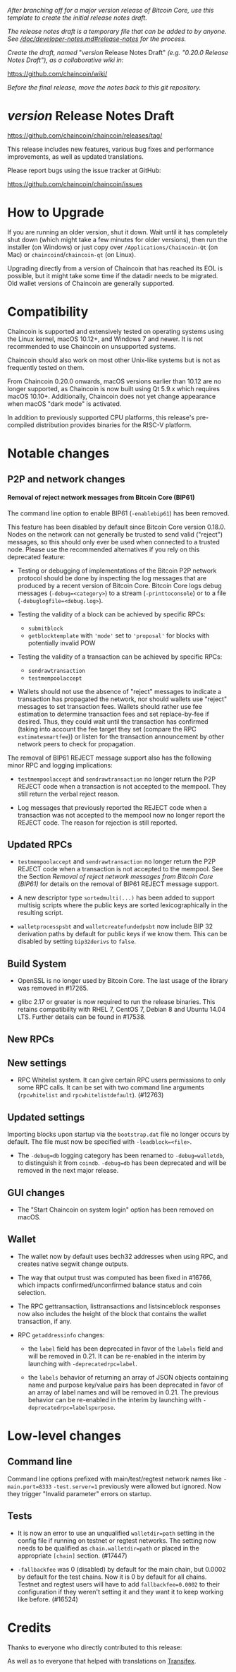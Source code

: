 *After branching off for a major version release of Bitcoin Core, use this
template to create the initial release notes draft.*

*The release notes draft is a temporary file that can be added to by anyone. See
[/doc/developer-notes.md#release-notes](/doc/developer-notes.md#release-notes)
for the process.*

*Create the draft, named* "*version* Release Notes Draft"
*(e.g. "0.20.0 Release Notes Draft"), as a collaborative wiki in:*

https://github.com/chaincoin/wiki/

*Before the final release, move the notes back to this git repository.*

*version* Release Notes Draft
===============================

  <https://github.com/chaincoin/chaincoin/releases/tag/>

This release includes new features, various bug fixes and performance
improvements, as well as updated translations.

Please report bugs using the issue tracker at GitHub:

  <https://github.com/chaincoin/chaincoin/issues>

How to Upgrade
==============

If you are running an older version, shut it down. Wait until it has completely
shut down (which might take a few minutes for older versions), then run the
installer (on Windows) or just copy over `/Applications/Chaincoin-Qt` (on Mac)
or `chaincoind`/`chaincoin-qt` (on Linux).

Upgrading directly from a version of Chaincoin that has reached its EOL is
possible, but it might take some time if the datadir needs to be migrated. Old
wallet versions of Chaincoin are generally supported.

Compatibility
==============

Chaincoin is supported and extensively tested on operating systems using
the Linux kernel, macOS 10.12+, and Windows 7 and newer. It is not recommended
to use Chaincoin on unsupported systems.

Chaincoin should also work on most other Unix-like systems but is not
as frequently tested on them.

From Chaincoin 0.20.0 onwards, macOS versions earlier than 10.12 are no
longer supported, as Chaincoin is now built using Qt 5.9.x which requires
macOS 10.10+. Additionally, Chaincoin does not yet change appearance when
macOS "dark mode" is activated.

In addition to previously supported CPU platforms, this release's pre-compiled
distribution provides binaries for the RISC-V platform.

Notable changes
===============

P2P and network changes
-----------------------

#### Removal of reject network messages from Bitcoin Core (BIP61)

The command line option to enable BIP61 (`-enablebip61`) has been removed.

This feature has been disabled by default since Bitcoin Core version 0.18.0.
Nodes on the network can not generally be trusted to send valid ("reject")
messages, so this should only ever be used when connected to a trusted node.
Please use the recommended alternatives if you rely on this deprecated feature:

* Testing or debugging of implementations of the Bitcoin P2P network protocol
  should be done by inspecting the log messages that are produced by a recent
  version of Bitcoin Core. Bitcoin Core logs debug messages
  (`-debug=<category>`) to a stream (`-printtoconsole`) or to a file
  (`-debuglogfile=<debug.log>`).

* Testing the validity of a block can be achieved by specific RPCs:
  - `submitblock`
  - `getblocktemplate` with `'mode'` set to `'proposal'` for blocks with
    potentially invalid POW

* Testing the validity of a transaction can be achieved by specific RPCs:
  - `sendrawtransaction`
  - `testmempoolaccept`

* Wallets should not use the absence of "reject" messages to indicate a
  transaction has propagated the network, nor should wallets use "reject"
  messages to set transaction fees. Wallets should rather use fee estimation
  to determine transaction fees and set replace-by-fee if desired. Thus, they
  could wait until the transaction has confirmed (taking into account the fee
  target they set (compare the RPC `estimatesmartfee`)) or listen for the
  transaction announcement by other network peers to check for propagation.

The removal of BIP61 REJECT message support also has the following minor RPC
and logging implications:

* `testmempoolaccept` and `sendrawtransaction` no longer return the P2P REJECT
  code when a transaction is not accepted to the mempool. They still return the
  verbal reject reason.

* Log messages that previously reported the REJECT code when a transaction was
  not accepted to the mempool now no longer report the REJECT code. The reason
  for rejection is still reported.

Updated RPCs
------------

- `testmempoolaccept` and `sendrawtransaction` no longer return the P2P REJECT
  code when a transaction is not accepted to the mempool. See the Section
  _Removal of reject network messages from Bitcoin Core (BIP61)_ for details on
  the removal of BIP61 REJECT message support.

- A new descriptor type `sortedmulti(...)` has been added to support multisig scripts where the public keys are sorted lexicographically in the resulting script.

- `walletprocesspsbt` and `walletcreatefundedpsbt` now include BIP 32 derivation paths by default for public keys if we know them. This can be disabled by setting `bip32derivs` to `false`.

Build System
------------

- OpenSSL is no longer used by Bitcoin Core. The last usage of the library
was removed in #17265.

- glibc 2.17 or greater is now required to run the release binaries. This
retains compatibility with RHEL 7, CentOS 7, Debian 8 and Ubuntu 14.04 LTS.
Further details can be found in #17538.

New RPCs
--------

New settings
------------

- RPC Whitelist system. It can give certain RPC users permissions to only some RPC calls.
It can be set with two command line arguments (`rpcwhitelist` and `rpcwhitelistdefault`). (#12763)

Updated settings
----------------

Importing blocks upon startup via the `bootstrap.dat` file no longer occurs by default. The file must now be specified with `-loadblock=<file>`.

-  The `-debug=db` logging category has been renamed to `-debug=walletdb`, to distinguish it from `coindb`.
   `-debug=db` has been deprecated and will be removed in the next major release.

GUI changes
-----------

- The "Start Chaincoin on system login" option has been removed on macOS.

Wallet
------

- The wallet now by default uses bech32 addresses when using RPC, and creates native segwit change outputs.
- The way that output trust was computed has been fixed in #16766, which impacts confirmed/unconfirmed balance status and coin selection.

- The RPC gettransaction, listtransactions and listsinceblock responses now also
includes the height of the block that contains the wallet transaction, if any.

- RPC `getaddressinfo` changes:

  - the `label` field has been deprecated in favor of the `labels` field and
    will be removed in 0.21. It can be re-enabled in the interim by launching
    with `-deprecatedrpc=label`.

  - the `labels` behavior of returning an array of JSON objects containing name
    and purpose key/value pairs has been deprecated in favor of an array of
    label names and will be removed in 0.21. The previous behavior can be
    re-enabled in the interim by launching with `-deprecatedrpc=labelspurpose`.

Low-level changes
=================

Command line
------------

Command line options prefixed with main/test/regtest network names like
`-main.port=8333` `-test.server=1` previously were allowed but ignored. Now
they trigger "Invalid parameter" errors on startup.

Tests
-----

- It is now an error to use an unqualified `walletdir=path` setting in the config file if running on testnet or regtest
  networks. The setting now needs to be qualified as `chain.walletdir=path` or placed in the appropriate `[chain]`
  section. (#17447)

- `-fallbackfee` was 0 (disabled) by default for the main chain, but 0.0002 by default for the test chains. Now it is 0
  by default for all chains. Testnet and regtest users will have to add `fallbackfee=0.0002` to their configuration if
  they weren't setting it and they want it to keep working like before. (#16524)

Credits
=======

Thanks to everyone who directly contributed to this release:


As well as to everyone that helped with translations on
[Transifex](https://www.transifex.com/chaincoin/chaincoin/).
